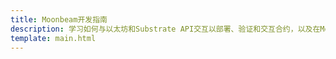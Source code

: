 ```yaml
---
title: Moonbeam开发指南
description: 学习如何与以太坊和Substrate API交互以部署、验证和交互合约，以及在Moonbeam上开发DApp的指南。
template: main.html
---
```


<div class='subsection-wrapper'></div>